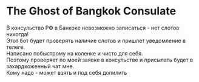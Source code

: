 The Ghost of Bangkok Consulate
===
В консульство РФ в Банкоке невозможно записаться - нет слотов никогда!  
Этот бот будет проверять наличие слотов и пришлет уведомление в телеге.  
Написано побыстрому на коленке и чисто для себя.  
Поэтому проверяет по моей заявке в консульстве и присылать будет в захардкоженный чат мне.  
Кому надо - может взять и под себя допилить
